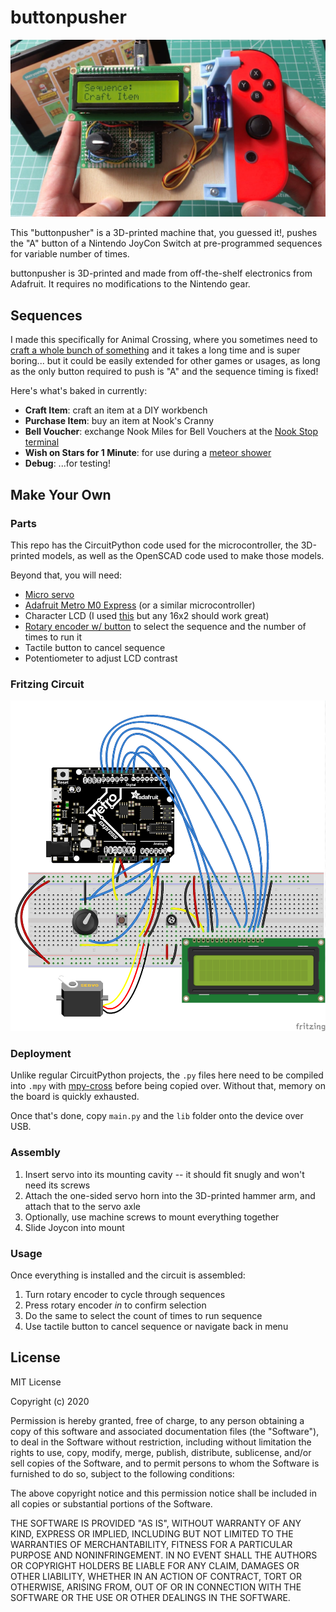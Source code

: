 # buttonpusher

![buttonpusher](buttonpusher.jpg)

This "buttonpusher" is a 3D-printed machine that, you guessed it!, pushes the "A" button of a Nintendo JoyCon Switch at pre-programmed sequences for variable number of times.

buttonpusher is 3D-printed and made from off-the-shelf electronics from Adafruit. It requires no modifications to the Nintendo gear.

<!-- For further reading on its design and why I made it, please read this blog post. -->

## Sequences

I made this specifically for Animal Crossing, where you sometimes need to [craft a whole bunch of something](https://animalcrossing.fandom.com/wiki/DIY_recipes) and it takes a long time and is super boring... but it could be easily extended for other games or usages, as long as the only button required to push is "A" and the sequence timing is fixed!

Here's what's baked in currently:

* **Craft Item**: craft an item at a DIY workbench
* **Purchase Item**: buy an item at Nook's Cranny
* **Bell Voucher**: exchange Nook Miles for Bell Vouchers at the [Nook Stop terminal](https://animalcrossing.fandom.com/wiki/Nook_Stop)
* **Wish on Stars for 1 Minute**: for use during a [meteor shower](https://animalcrossing.fandom.com/wiki/Meteor_shower)
* **Debug**: ...for testing!

## Make Your Own

### Parts

This repo has the CircuitPython code used for the microcontroller, the 3D-printed models, as well as the OpenSCAD code used to make those models.

Beyond that, you will need:

* [Micro servo](https://www.adafruit.com/product/169)
* [Adafruit Metro M0 Express](https://www.adafruit.com/product/3505) (or a similar microcontroller)
* Character LCD (I used [this](https://www.jameco.com/shop/ProductDisplay?catalogId=10001&langId=-1&storeId=10001&productId=2295423) but any 16x2 should work great)
* [Rotary encoder w/ button](https://www.adafruit.com/product/377) to select the sequence and the number of times to run it
* Tactile button to cancel sequence
* Potentiometer to adjust LCD contrast

### Fritzing Circuit

![buttonpusher circuit in Fritzing](breadboard.png)

### Deployment

Unlike regular CircuitPython projects, the `.py` files here need to be compiled into `.mpy` with [mpy-cross](https://learn.adafruit.com/building-circuitpython/build-circuitpython) before being copied over. Without that, memory on the board is quickly exhausted.

Once that's done, copy `main.py` and the `lib` folder onto the device over USB.

### Assembly

1. Insert servo into its mounting cavity -- it should fit snugly and won't need its screws
2. Attach the one-sided servo horn into the 3D-printed hammer arm, and attach that to the servo axle
3. Optionally, use machine screws to mount everything together
4. Slide Joycon into mount

### Usage

Once everything is installed and the circuit is assembled:

1. Turn rotary encoder to cycle through sequences
2. Press rotary encoder _in_ to confirm selection
3. Do the same to select the count of times to run sequence
4. Use tactile button to cancel sequence or navigate back in menu

## License

MIT License

Copyright (c) 2020

Permission is hereby granted, free of charge, to any person obtaining a copy
of this software and associated documentation files (the "Software"), to deal
in the Software without restriction, including without limitation the rights
to use, copy, modify, merge, publish, distribute, sublicense, and/or sell
copies of the Software, and to permit persons to whom the Software is
furnished to do so, subject to the following conditions:

The above copyright notice and this permission notice shall be included in all
copies or substantial portions of the Software.

THE SOFTWARE IS PROVIDED "AS IS", WITHOUT WARRANTY OF ANY KIND, EXPRESS OR
IMPLIED, INCLUDING BUT NOT LIMITED TO THE WARRANTIES OF MERCHANTABILITY,
FITNESS FOR A PARTICULAR PURPOSE AND NONINFRINGEMENT. IN NO EVENT SHALL THE
AUTHORS OR COPYRIGHT HOLDERS BE LIABLE FOR ANY CLAIM, DAMAGES OR OTHER
LIABILITY, WHETHER IN AN ACTION OF CONTRACT, TORT OR OTHERWISE, ARISING FROM,
OUT OF OR IN CONNECTION WITH THE SOFTWARE OR THE USE OR OTHER DEALINGS IN THE
SOFTWARE.
